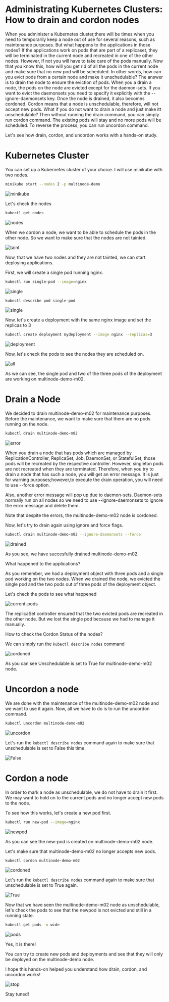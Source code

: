 # Administrating Kubernetes Clusters: How to drain and cordon nodes

When you administer a Kubernetes cluster,there will be times when you need to temporarily keep a node out of use for several reasons, such as maintenance purposes.
But what happens to the applications in those nodes? If the applications work on pods that are part of a replicaset, they will be terminated in the current node and recreated in one of the other nodes. However, if not you will have to take care of the pods manually.
Now that you know this, how will you get rid of all the pods in the current node and make sure that no new pod will be scheduled. In other words, how can you evict pods from a certain node and make it unschedulable? The answer is to drain the node to ensure the eviction of pods.
When you a drain a node, the pods on the node are evicted except for the daemon-sets. If you want to evict the daemonsets you need to specify it explicitly with the --ignore-daemonsets key. Once the node is drained, it also becomes cordoned. Cordon means that a node is unschedulable, therefore, will not accept new pods.
What if you do not want to drain a node and just make itt unschedulable? Then without running the drain command, you can simply run cordon command. The existing pods will stay and no more pods will be scheduled. To reverse the process, you can run uncordon command.

Let's see how drain, cordon, and uncordon works with a hands-on study. 

# Kubernetes Cluster

You can set up a Kubernetes cluster of your choice. I will use minikube with two nodes.
```bash
minikube start --nodes 2 -p multinode-demo 
```
![minikube](minikube.jpg)

Let's check the nodes
```bash
kubectl get nodes 
```
![nodes](nodes.jpg)

When we cordon a node, we want to be able to schedule the pods in the other node. So we want to make sure that the nodes are not tainted.

![taint](taints.jpg)

Now, that we have two nodes and they are not tainted, we can start deploying applications.

First, we will create a single pod running nginx.

```bash
kubectl run single-pod --image=nginx
```
![single](single-pod_created.jpg)

```bash
kubectl describe pod single-pod
```

![single](single-pod.jpg)

Now, let's create a deployment with the same nginx image and set the replicas to 3

```bash
kubectl create deployment mydeployment --image nginx --replicas=3
```
![deployment](deployment.jpg)

Now, let's check the pods to see the nodes they are scheduled on.

![all](allpods.jpg)

As we can see, the single pod and two of the three pods of the deployment are working on multinode-demo-m02.

# Drain a Node

We decided to drain multinode-demo-m02 for maintenance purposes. Before the maintenance, we want to make sure that there are no pods running on the node.

```bash
kubectl drain multinode-demo-m02
```
![error](error.jpg)

When you drain a node that has pods which are managed by ReplicationController, ReplicaSet, Job, DaemonSet, or StatefulSet, those pods will be recreated by the respective controller. However, singleton pods are not recreated when they are terminated. Therefore, when you try to drain a node that has such a node, you will get an error message. It is just for warning purposes;however,to execute the drain operation, you will need to use --force option. 

Also, another error message will pop up due to daemon-sets. Daemon-sets normally run on all nodes so we need to use --ignore-daemonsets to ignore the error message and delete them.

Note that despite the errors, the multinode-demo-m02 node is cordoned.

Now, let's try to drain again using ignore and force flags.

```bash
kubectl drain multinode-demo-m02 --ignore-daemonsets --force
```
![drained](drained.jpg)

As you see, we have succesfully drained multinode-demo-m02.

What happened to the applications?

As you remember, we had a deployment object with three pods and a single pod working on the two nodes. When we drained the node, we evicted the single pod and the two pods out of three pods of the deployment object.

Let's check the pods to see what happened

![current-pods](current_pods.jpg)

The replicaSet controller ensured that the two evicted pods are recreated in the other node. But we lost the single pod because we had to manage it manually.

How to check the Cordon Status of the nodes?

We can simply run the `kubectl describe nodes` command

![cordoned](cordoned.jpg)

As you can see Unschedulable is set to True for multinode-demo-m02 node. 

# Uncordon a node

We are done with the maintenance of the multinode-demo-m02 node and we want to use it again. Now, all we have to do is to run the uncordon command.

```bash
kubectl uncordon multinode-demo-m02
```

![uncordon](uncordon.jpg)

Let's run the `kubectl describe nodes` command again to make sure that unschedulable is set to False this time.

![False](False.jpg)

# Cordon a node

In order to mark a node as unschedulable, we do not have to drain it first. We may want to hold on to the current pods and no longer accept new pods to the node.

To see how this works, let's create a new pod first.

```bash
kubectl run new-pod --image=nginx
```
![newpod](newpod.jpg)

As you can see the new-pod is created on multinode-demo-m02 node.

Let's make sure that multinode-demo-m02 no longer accepts new pods.

```bash
kubectl cordon multinode-demo-m02
```

![cordoned](cordoned-again.jpg)

Let's run the `kubectl describe nodes` command again to make sure that unschedulable is set to True again.

![True](True.jpg)

Now that we have seen the multinode-demo-m02 node as unschedulable, let's check the pods to see that the newpod is not evicted and still in a running state.

```bash
kubectl get pods -o wide
```

![pods](pods.jpg)

Yes, it is there!

You can try to create new pods and deployments and see that they will only be deployed on the multinode-demo node. 

I hope this hands-on helped you understand how drain, cordon, and uncordon works!

![stop](stop.jpg)

Stay tuned!